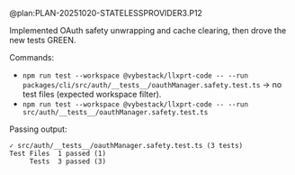 @plan:PLAN-20251020-STATELESSPROVIDER3.P12

Implemented OAuth safety unwrapping and cache clearing, then drove the new tests GREEN.

Commands:
- `npm run test --workspace @vybestack/llxprt-code -- --run packages/cli/src/auth/__tests__/oauthManager.safety.test.ts` → no test files (expected workspace filter).
- `npm run test --workspace @vybestack/llxprt-code -- --run src/auth/__tests__/oauthManager.safety.test.ts`

Passing output:
```
✓ src/auth/__tests__/oauthManager.safety.test.ts (3 tests)
Test Files  1 passed (1)
     Tests  3 passed (3)
```
